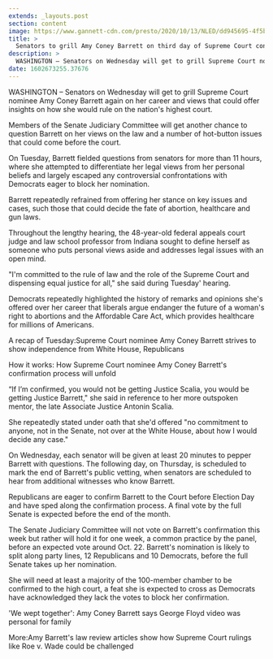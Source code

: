 ```yaml
--- 
extends: _layouts.post 
section: content 
image: https://www.gannett-cdn.com/presto/2020/10/13/NLED/dd945695-4f5b-44ea-89f1-f9a7bffe5861-AP20287502427051.jpg?crop=1023,576,x0,y52&width=1023&height=576&format=pjpg&auto=webp 
title: > 
  Senators to grill Amy Coney Barrett on third day of Supreme Court confirmation hearings 
description: > 
  WASHINGTON – Senators on Wednesday will get to grill Supreme Court nominee Amy Coney Barrett again on her career and views that could offer insights on how she would rule on the nation's highest court."I'm committed to the rule of law and the role of the Supreme Court and dispensing equal justice for all," she said during Tuesday' hearing.A recap of Tuesday:Supreme Court nominee Amy Coney Barrett strives to show independence from White House, RepublicansHow it works: How Supreme Court nominee Amy Coney Barrett's confirmation process will unfold“If I’m confirmed, you would not be getting Justice Scalia, you would be getting Justice Barrett," she said in reference to her more outspoken mentor, the late Associate Justice Antonin Scalia.Republicans are eager to confirm Barrett to the Court before Election Day and have sped along the confirmation process.'We wept together': Amy Coney Barrett says George Floyd video was personal for familyMore:Amy Barrett's law review articles show how Supreme Court rulings like Roe v. Wade could be challenged 
date: 1602673255.37676 
--- 
```

WASHINGTON – Senators on Wednesday will get to grill Supreme Court nominee Amy Coney Barrett again on her career and views that could offer insights on how she would rule on the nation's highest court.

Members of the Senate Judiciary Committee will get another chance to question Barrett on her views on the law and a number of hot-button issues that could come before the court.

On Tuesday, Barrett fielded questions from senators for more than 11 hours, where she attempted to differentiate her legal views from her personal beliefs and largely escaped any controversial confrontations with Democrats eager to block her nomination.

Barrett repeatedly refrained from offering her stance on key issues and cases, such those that could decide the fate of abortion, healthcare and gun laws.

Throughout the lengthy hearing, the 48-year-old federal appeals court judge and law school professor from Indiana sought to define herself as someone who puts personal views aside and addresses legal issues with an open mind.

"I'm committed to the rule of law and the role of the Supreme Court and dispensing equal justice for all," she said during Tuesday' hearing.

Democrats repeatedly highlighted the history of remarks and opinions she's offered over her career that liberals argue endanger the future of a woman's right to abortions and the Affordable Care Act, which provides healthcare for millions of Americans.

A recap of Tuesday:Supreme Court nominee Amy Coney Barrett strives to show independence from White House, Republicans

How it works: How Supreme Court nominee Amy Coney Barrett's confirmation process will unfold

“If I’m confirmed, you would not be getting Justice Scalia, you would be getting Justice Barrett," she said in reference to her more outspoken mentor, the late Associate Justice Antonin Scalia.

She repeatedly stated under oath that she'd offered "no commitment to anyone, not in the Senate, not over at the White House, about how I would decide any case."

On Wednesday, each senator will be given at least 20 minutes to pepper Barrett with questions. The following day, on Thursday, is scheduled to mark the end of Barrett's public vetting, when senators are scheduled to hear from additional witnesses who know Barrett.

Republicans are eager to confirm Barrett to the Court before Election Day and have sped along the confirmation process. A final vote by the full Senate is expected before the end of the month.

The Senate Judiciary Committee will not vote on Barrett's confirmation this week but rather will hold it for one week, a common practice by the panel, before an expected vote around Oct. 22. Barrett's nomination is likely to split along party lines, 12 Republicans and 10 Democrats, before the full Senate takes up her nomination.

She will need at least a majority of the 100-member chamber to be confirmed to the high court, a feat she is expected to cross as Democrats have acknowledged they lack the votes to block her confirmation.

'We wept together': Amy Coney Barrett says George Floyd video was personal for family

More:Amy Barrett's law review articles show how Supreme Court rulings like Roe v. Wade could be challenged